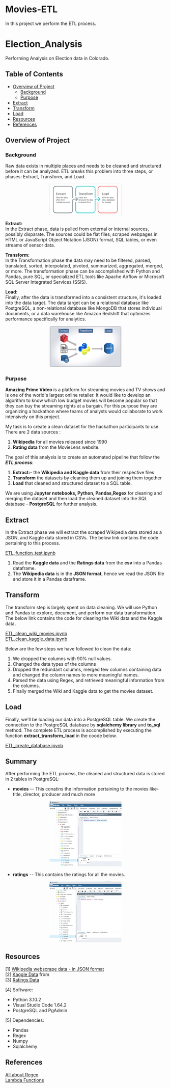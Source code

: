 # Movies-ETL
In this project we perform the ETL process.

# Election_Analysis
Performing Analysis on Election data in Colorado. 

## Table of Contents
- [Overview of Project](#OverviewProject)
  * [Background](#Background)
  * [Purpose](#purpose)
- [Extract](#extract)
- [Transform](#transform)
- [Load](#load)
- [Resources](#resources)
- [References](#references)


## <a name="OverviewProject"></a>Overview of Project
### <a name="Background"></a>Background
Raw data exists in multiple places and needs to be cleaned and structured before it can be analyzed. ETL breaks this problem into three steps, or phases: Extract, Transform, and Load. 
<p align="center"> <img src = "Resources/etl.png" width ="45%"> </p> 

**Extract:**<br>
In the Extract phase, data is pulled from external or internal sources, possibly disparate. The sources could be flat files, scraped webpages in HTML or JavaScript Object Notation (JSON) format, SQL tables, or even streams of sensor data.

**Transform:** <br>
In the Transformation phase the data may need to be filtered, parsed, translated, sorted, interpolated, pivoted, summarized, aggregated, merged, or more. The transformation phase can be accomplished with Python and Pandas, pure SQL, or specialized ETL tools like Apache Airflow or Microsoft SQL Server Integrated Services (SSIS).

**Load:** <br>
Finally, after the data is transformed into a consistent structure, it's loaded into the data target. The data target can be a relational database like PostgreSQL, a non-relational database like MongoDB that stores individual documents, or a data warehouse like Amazon Redshift that optimizes performance specifically for analytics. 
<p align="center"> <img src = "Resources/etl1.png" width ="45%"> </p> 

### <a name="Purpose"></a>Purpose

**Amazing Prime Video** is a platform for streaming movies and TV shows and is one of the world's largest online retailer. It would like to develop an algorithm to know which low budget movies will become popular so that they can buy the streaming rights at a bargain. For this purpose they are organizing a hackathon where teams of analysts would collaborate to work intensively on this project. 

My task is to create a clean dataset for the hackathon participants to use. There are 2 data sources : 
1. **Wikipedia** for all movies released since 1990 
2. **Rating data** from the MovieLens website. 

The goal of this analysis is to create an automated pipeline that follow the ***ETL process***: 
1. **Extract:-** the **Wikipedia and Kaggle data** from their respective files
2. **Transform** the datasets by cleaning them up and joining them together 
3. **Load** that cleaned and structured dataset to a SQL table. 

We are using **Jupyter notebooks, Python, Pandas,Regex** for cleaning and merging the dataset and then load the cleaned dataset into the SQL database - **PostgreSQL** for further analysis. 


## <a name="Extract"></a>Extract

In the Extract phase we will extract the scraped Wikipedia data stored as a JSON, and Kaggle data stored in CSVs. The below link contains the code pertaining to this process.

[ETL_function_test.ipynb](Challenge/ETL_function_test.ipynb) <br>

 1. Read the **Kaggle data** and the **Ratings data** from the **csv** into a Pandas dataframe.
 2. The **Wikipedia data** is in the **JSON format**, hence we read the JSON file and store it in a Pandas dataframe.


## <a name="Transform"></a>Transform

The transform step is largely spent on data cleaning. We will use Python and Pandas to explore, document, and perform our data transformation. The below link contains the code for cleaning the Wiki data and the Kaggle data.

[ETL_clean_wiki_movies.ipynb](Challenge/ETL_clean_kaggle_data.ipynb) <br>
[ETL_clean_kaggle_data.ipynb](Challenge/ETL_clean_kaggle_data.ipynb) <br>

Below are the few steps we have followed to clean the data:
1. We dropped the columns with 90% null values.
2. Changed the data types of the columns
3. Dropped the redundant columns, merged few columns containing data and changed the column names to more meaningful names.
4. Parsed the data using Regex, and retrieved meaningful information from the columns.
5. Finally merged the Wiki and Kaggle data to get the movies dataset.

## <a name="Load"></a>Load
Finally, we'll be loading our data into a PostgreSQL table. We create the connection to the PostgreSQL database by **sqlalchemy library** and **to_sql** method. The complete ETL process is accomplished by executing the function **extract_transform_load** in the coode below. 

[ETL_create_database.ipynb](Challenge/ETL_create_database.ipynb)

 
## <a name="Summary"></a>Summary

After performing the ETL process, the cleaned and structured data is stored in 2 tables in PostgreSQL:

* **movies** -- This conatins the information pertaining to the movies like- title, director, producer and much more

<p align="center"> <img src = "Resources/movies_query.png" width ="45%"> </p> 

* **ratings** -- This contains the ratings for all the movies.

<p align="center"> <img src = "Resources/ratings_query.png" width ="45%"> </p> 

## <a name="resources"></a> Resources
[1] [Wikipedia webscrape data - in JSON format](wikipedia-movies.json) <br>
[2] [Kaggle Data](archive/movies_metadata.csv) from  <br>
[3] [Ratings Data](archive/ratings.csv)  <br>

[4] Software: 
* Python 3.10.2
* Visual Studio Code 1.64.2
* PostgreSQL and PgAdmin <br>

[5] Dependencies:
* Pandas
* Regex
* Numpy
* Sqlalchemy

## <a name="references"></a> References

[All about Regex](https://courses.bootcampspot.com/courses/1154/pages/8-dot-3-9-write-regular-expressions?module_item_id=475619)<br>
[Lambda Functions](https://realpython.com/python-lambda/)


